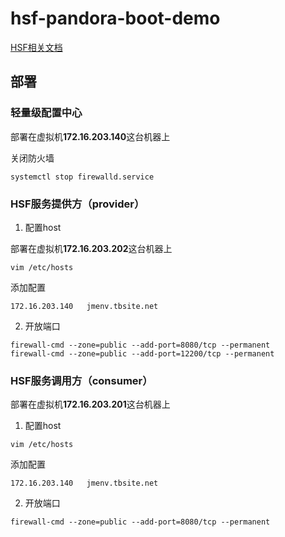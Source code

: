 # hsf-pandora-boot-demo

[HSF相关文档](https://help.aliyun.com/document_detail/100087.html?spm=a2c4g.11186623.6.972.26ef7f2eTzFTcH)

## 部署

### 轻量级配置中心

部署在虚拟机**172.16.203.140**这台机器上

关闭防火墙
```shell
systemctl stop firewalld.service
```

### HSF服务提供方（provider）

1. 配置host

部署在虚拟机**172.16.203.202**这台机器上

```shell
vim /etc/hosts
```

添加配置

```shell
172.16.203.140   jmenv.tbsite.net
```

2. 开放端口

```shell
firewall-cmd --zone=public --add-port=8080/tcp --permanent
firewall-cmd --zone=public --add-port=12200/tcp --permanent

```

### HSF服务调用方（consumer）

部署在虚拟机**172.16.203.201**这台机器上

1. 配置host

```shell
vim /etc/hosts
```

添加配置

```shell
172.16.203.140   jmenv.tbsite.net
```

2. 开放端口

```shell
firewall-cmd --zone=public --add-port=8080/tcp --permanent
```

